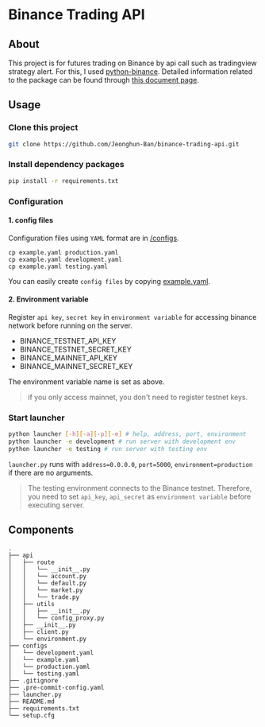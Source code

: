 Binance Trading API
===

About
---

This project is for futures trading on Binance by api call such as tradingview strategy alert. For this, I used [python-binance](https://github.com/sammchardy/python-binance). Detailed information related to the package can be found through [this document page](https://python-binance.readthedocs.io/en/latest/index.html#).

Usage
---

### Clone this project

```bash
git clone https://github.com/Jeonghun-Ban/binance-trading-api.git
```

### Install dependency packages

```bash
pip install -r requirements.txt
```

### Configuration

#### 1. config files

Configuration files using `YAML` format are in [/configs](/configs).

```
cp example.yaml production.yaml
cp example.yaml development.yaml
cp example.yaml testing.yaml
```

You can easily create `config files` by copying [example.yaml](/configs/example.yaml). 

#### 2. Environment variable

Register `api key`, `secret key` in `environment variable` for accessing binance network before running on the server.

- BINANCE_TESTNET_API_KEY
- BINANCE_TESTNET_SECRET_KEY
- BINANCE_MAINNET_API_KEY
- BINANCE_MAINNET_SECRET_KEY

The environment variable name is set as above.

> if you only access mainnet, you don't need to register testnet keys.

### Start launcher

```bash
python launcher [-h][-a][-p][-e] # help, address, port, environment
python launcher -e development # run server with development env
python launcher -e testing # run server with testing env
```

`launcher.py` runs with `address=0.0.0.0`, `port=5000`, `environment=production` if there are no arguments.

> The testing environment connects to the Binance testnet. Therefore, you need to set `api_key`, `api_secret` as `environment variable` before executing server.

Components
---

```
.
├── api
│   ├── route
│   │   └── __init__.py
│   │   └── account.py
│   │   └── default.py
│   │   └── market.py
│   │   └── trade.py
│   ├── utils
│   │   ├── __init__.py
│   │   └── config_proxy.py
│   ├── __init__.py
│   ├── client.py
│   └── environment.py
├── configs
│   └── development.yaml
│   └── example.yaml
│   └── production.yaml
│   └── testing.yaml
├── .gitignore
├── .pre-commit-config.yaml
├── launcher.py
├── README.md
├── requirements.txt
└── setup.cfg
```
